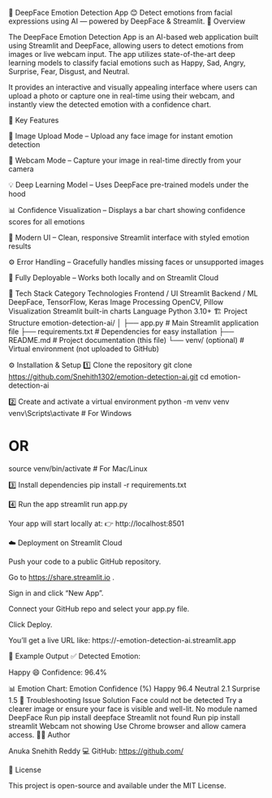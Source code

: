 🧠 DeepFace Emotion Detection App
😊 Detect emotions from facial expressions using AI — powered by DeepFace & Streamlit.
📸 Overview

The DeepFace Emotion Detection App is an AI-based web application built using Streamlit and DeepFace, allowing users to detect emotions from images or live webcam input.
The app utilizes state-of-the-art deep learning models to classify facial emotions such as Happy, Sad, Angry, Surprise, Fear, Disgust, and Neutral.

It provides an interactive and visually appealing interface where users can upload a photo or capture one in real-time using their webcam, and instantly view the detected emotion with a confidence chart.

🌟 Key Features

📂 Image Upload Mode – Upload any face image for instant emotion detection

🎥 Webcam Mode – Capture your image in real-time directly from your camera

💡 Deep Learning Model – Uses DeepFace pre-trained models under the hood

📊 Confidence Visualization – Displays a bar chart showing confidence scores for all emotions

🎨 Modern UI – Clean, responsive Streamlit interface with styled emotion results

⚙️ Error Handling – Gracefully handles missing faces or unsupported images

🧩 Fully Deployable – Works both locally and on Streamlit Cloud

🧰 Tech Stack
Category	Technologies
Frontend / UI	Streamlit
Backend / ML	DeepFace, TensorFlow, Keras
Image Processing	OpenCV, Pillow
Visualization	Streamlit built-in charts
Language	Python 3.10+
🏗️ Project Structure
emotion-detection-ai/
│
├── app.py                # Main Streamlit application file
├── requirements.txt      # Dependencies for easy installation
├── README.md             # Project documentation (this file)
└── venv/ (optional)      # Virtual environment (not uploaded to GitHub)

⚙️ Installation & Setup
1️⃣ Clone the repository
git clone https://github.com/Snehith1302/emotion-detection-ai.git
cd emotion-detection-ai

2️⃣ Create and activate a virtual environment
python -m venv venv
venv\Scripts\activate       # For Windows
# OR
source venv/bin/activate    # For Mac/Linux

3️⃣ Install dependencies
pip install -r requirements.txt

4️⃣ Run the app
streamlit run app.py


Your app will start locally at:
👉 http://localhost:8501

☁️ Deployment on Streamlit Cloud

Push your code to a public GitHub repository.

Go to https://share.streamlit.io
.

Sign in and click “New App”.

Connect your GitHub repo and select your app.py file.

Click Deploy.

You’ll get a live URL like:
https://<your-username>-emotion-detection-ai.streamlit.app

🧪 Example Output
✅ Detected Emotion:

Happy 😄
Confidence: 96.4%

📊 Emotion Chart:
Emotion	Confidence (%)
Happy	96.4
Neutral	2.1
Surprise	1.5
🧩 Troubleshooting
Issue	Solution
Face could not be detected	Try a clearer image or ensure your face is visible and well-lit.
No module named DeepFace	Run pip install deepface
Streamlit not found	Run pip install streamlit
Webcam not showing	Use Chrome browser and allow camera access.
👨‍💻 Author

Anuka Snehith Reddy
💻 GitHub: https://github.com/<your-username>

📜 License

This project is open-source and available under the MIT License.